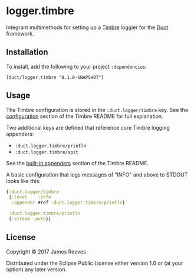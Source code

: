 # logger.timbre

Integrant multimethods for setting up a [Timbre][] loggier for the
[Duct][] framework.

[timbre]: https://github.com/ptaoussanis/timbre
[duct]: https://github.com/duct-framework/duct

## Installation

To install, add the following to your project `:dependencies`:

    [duct/logger.timbre "0.1.0-SNAPSHOT"]

## Usage

The Timbre configuration is stored in the `:duct.logger/timbre`
key. See the [configuration][] section of the Timbre README for full
explanation.

Two additional keys are defined that reference core Timbre logging
appenders:

* `:duct.logger.timbre/println`
* `:duct.logger.timbre/spit`

See the [built-in appenders][] section of the Timbre README.

A basic configuration that logs messages of "INFO" and above to STDOUT
looks like this:

```clojure
{:duct.logger/timbre
 {:level    :info
  :appender #ref :duct.logger.timbre/println}

 :duct.logger.timbre/println
 {:stream :auto}}
```

[configuration]: https://github.com/ptaoussanis/timbre/blob/master/README.md#configuration
[built-in appenders]: https://github.com/ptaoussanis/timbre/blob/master/README.md#built-in-appenders

## License

Copyright © 2017 James Reeves

Distributed under the Eclipse Public License either version 1.0 or (at
your option) any later version.
